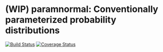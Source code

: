# (WIP) paramnormal: Conventionally parameterized probability distributions

[![Build Status](https://travis-ci.org/phobson/paramnormal.svg?branch=master)](https://travis-ci.org/phobson/paramnormal)
[![Coverage Status](https://coveralls.io/repos/phobson/paramnormal/badge.svg?branch=master&service=github)](https://coveralls.io/github/phobson/paramnormal?branch=master)
